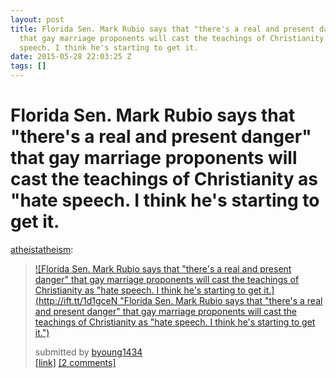 ```yaml
---
layout: post
title: Florida Sen. Mark Rubio says that "there's a real and present danger"
  that gay marriage proponents will cast the teachings of Christianity as "hate
  speech. I think he's starting to get it.
date: 2015-05-28 22:03:25 Z
tags: []
---
```

# Florida Sen. Mark Rubio says that "there's a real and present danger" that gay marriage proponents will cast the teachings of Christianity as "hate speech. I think he's starting to get it.

[atheistatheism](http://atheistatheism.tumblr.com/post/120098266380/florida-sen-mark-rubio-says-that-theres-a-real):

> [![Florida Sen. Mark Rubio says that "there's a real and present danger" that gay marriage proponents will cast the teachings of Christianity as "hate speech. I think he's starting to get it.](http://ift.tt/1d1gceN "Florida Sen. Mark Rubio says that "there's a real and present danger" that gay marriage proponents will cast the teachings of Christianity as "hate speech. I think he's starting to get it.")](http://ift.tt/1BqR2fC)
> 
> submitted by [byoung1434](http://ift.tt/XHhRiy)  
> [\[link\]](http://ift.tt/1FgYjjN) [\[2 comments\]](http://ift.tt/1BqR2fC)
